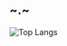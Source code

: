 ## ~.~

![Top Langs](https://github-readme-stats.vercel.app/api/top-langs/?username=ryu-qqq&layout=compact)

